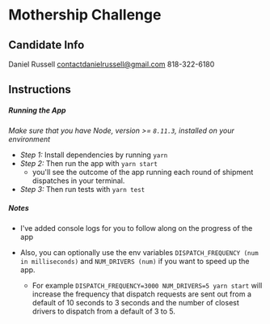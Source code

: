 # Mothership Challenge

## Candidate Info
Daniel Russell
contactdanielrussell@gmail.com
818-322-6180

## Instructions

##### Running the App
*Make sure that you have Node, version >= `8.11.3`, installed on your environment*
- *Step 1:* Install dependencies by running `yarn`
- *Step 2:* Then run the app with `yarn start`
    - you'll see the outcome of the app running each round of shipment dispatches in your terminal.
- *Step 3:* Then run tests with `yarn test`

##### Notes
- I've added console logs for you to follow along on the progress of the app

- Also, you can optionally use the env variables `DISPATCH_FREQUENCY (num in milliseconds)` and `NUM_DRIVERS (num)` if you want to speed up the app.
    - For example `DISPATCH_FREQUENCY=3000 NUM_DRIVERS=5 yarn start` will increase the frequency that dispatch requests are sent out from a default of 10 seconds to 3 seconds and the number of closest drivers to dispatch from a default of 3 to 5.
